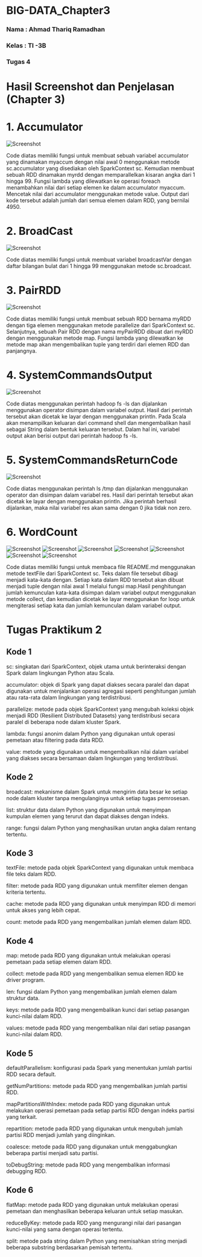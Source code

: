 # BIG-DATA_Chapter3
### **Nama**      : Ahmad Thariq Ramadhan
### **Kelas**     : TI -3B
### **Tugas 4**
# Hasil Screenshot dan Penjelasan (Chapter 3)

# 1. Accumulator
![Screenshot](Screensots_Chapter3/Accumulator.png)

Code diatas memiliki fungsi untuk membuat sebuah variabel accumulator yang dinamakan myaccum dengan nilai awal 0 menggunakan metode sc.accumulator yang disediakan oleh SparkContext sc. Kemudian membuat sebuah RDD dinamakan myrdd dengan memparallelkan kisaran angka dari 1 hingga 99. Fungsi lambda yang dilewatkan ke operasi foreach menambahkan nilai dari setiap elemen ke dalam accumulator myaccum. Mencetak nilai dari accumulator menggunakan metode value. Output dari kode tersebut adalah jumlah dari semua elemen dalam RDD, yang bernilai 4950.

# 2. BroadCast
![Screenshot](Screensots_Chapter3/BroadCast.png)

Code diatas memiliki fungsi untuk membuat variabel broadcastVar dengan daftar bilangan bulat dari 1 hingga 99 menggunakan metode sc.broadcast.

# 3. PairRDD
![Screenshot](Screensots_Chapter3/PairRDD.png)

Code diatas memiliki fungsi untuk membuat sebuah RDD bernama myRDD dengan tiga elemen menggunakan metode parallelize dari SparkContext sc. Selanjutnya, sebuah Pair RDD dengan nama myPairRDD dibuat dari myRDD dengan menggunakan metode map. Fungsi lambda yang dilewatkan ke metode map akan mengembalikan tuple yang terdiri dari elemen RDD dan panjangnya.

# 4. SystemCommandsOutput
![Screenshot](Screensots_Chapter3/SystemCommandsOuput.png)

Code diatas menggunakan perintah hadoop fs -ls dan dijalankan menggunakan operator disimpan dalam variabel output. Hasil dari perintah tersebut akan dicetak ke layar dengan menggunakan println. Pada Scala akan menampilkan keluaran dari command shell dan mengembalikan hasil sebagai String dalam bentuk keluaran tersebut. Dalam hal ini, variabel output akan berisi output dari perintah hadoop fs -ls.

# 5. SystemCommandsReturnCode
![Screenshot](Screensots_Chapter3/SystemCommandsReturn.png)

Code diatas menggunakan perintah ls /tmp dan dijalankan menggunakan operator dan disimpan dalam variabel res. Hasil dari perintah tersebut akan dicetak ke layar dengan menggunakan println. Jika perintah berhasil dijalankan, maka nilai variabel res akan sama dengan 0 jika tidak non zero.

# 6. WordCount
![Screenshot](Screensots_Chapter3/WordCount.png)
![Screenshot](Screensots_Chapter3/WordCount(1).png)
![Screenshot](Screensots_Chapter3/WordCount(2).png)
![Screenshot](Screensots_Chapter3/WordCount(3).png)
![Screenshot](Screensots_Chapter3/WordCount(4).png)
![Screenshot](Screensots_Chapter3/WordCount(5).png)
![Screenshot](Screensots_Chapter3/WordCount(6).png)


Code diatas memiliki fungsi untuk membaca file README.md menggunakan metode textFile dari SparkContext sc. Teks dalam file tersebut dibagi menjadi kata-kata dengan. Setiap kata dalam RDD tersebut akan dibuat menjadi tuple dengan nilai awal 1 melalui fungsi map.Hasil penghitungan jumlah kemunculan kata-kata disimpan dalam variabel output menggunakan metode collect, dan kemudian dicetak ke layar menggunakan for loop untuk mengiterasi setiap kata dan jumlah kemunculan dalam variabel output.

# Tugas Praktikum 2

## Kode 1

sc: singkatan dari SparkContext, objek utama untuk berinteraksi dengan Spark dalam lingkungan Python atau Scala.

accumulator: objek di Spark yang dapat diakses secara paralel dan dapat digunakan untuk menjalankan operasi agregasi seperti penghitungan jumlah atau rata-rata dalam lingkungan yang terdistribusi.

parallelize: metode pada objek SparkContext yang mengubah koleksi objek menjadi RDD (Resilient Distributed Datasets) yang terdistribusi secara paralel di beberapa node dalam kluster Spark.

lambda: fungsi anonim dalam Python yang digunakan untuk operasi pemetaan atau filtering pada data RDD.

value: metode yang digunakan untuk mengembalikan nilai dalam variabel yang diakses secara bersamaan dalam lingkungan yang terdistribusi.


## Kode 2

broadcast: mekanisme dalam Spark untuk mengirim data besar ke setiap node dalam kluster tanpa mengulanginya untuk setiap tugas pemrosesan.

list: struktur data dalam Python yang digunakan untuk menyimpan kumpulan elemen yang terurut dan dapat diakses dengan indeks.

range: fungsi dalam Python yang menghasilkan urutan angka dalam rentang tertentu.


## Kode 3

textFile: metode pada objek SparkContext yang digunakan untuk membaca file teks dalam RDD.

filter: metode pada RDD yang digunakan untuk memfilter elemen dengan kriteria tertentu.

cache: metode pada RDD yang digunakan untuk menyimpan RDD di memori untuk akses yang lebih cepat.

count: metode pada RDD yang mengembalikan jumlah elemen dalam RDD.


## Kode 4

map: metode pada RDD yang digunakan untuk melakukan operasi pemetaan pada setiap elemen dalam RDD.

collect: metode pada RDD yang mengembalikan semua elemen RDD ke driver program.

len: fungsi dalam Python yang mengembalikan jumlah elemen dalam struktur data.

keys: metode pada RDD yang mengembalikan kunci dari setiap pasangan kunci-nilai dalam RDD.

values: metode pada RDD yang mengembalikan nilai dari setiap pasangan kunci-nilai dalam RDD.


## Kode 5

defaultParallelism: konfigurasi pada Spark yang menentukan jumlah partisi RDD secara default.

getNumPartitions: metode pada RDD yang mengembalikan jumlah partisi RDD.

mapPartitionsWithIndex: metode pada RDD yang digunakan untuk melakukan operasi pemetaan pada setiap partisi RDD dengan indeks partisi yang terkait.

repartition: metode pada RDD yang digunakan untuk mengubah jumlah partisi RDD menjadi jumlah yang diinginkan.

coalesce: metode pada RDD yang digunakan untuk menggabungkan beberapa partisi menjadi satu partisi.

toDebugString: metode pada RDD yang mengembalikan informasi debugging RDD.


## Kode 6

flatMap: metode pada RDD yang digunakan untuk melakukan operasi pemetaan dan menghasilkan beberapa keluaran untuk setiap masukan.

reduceByKey: metode pada RDD yang mengurangi nilai dari pasangan kunci-nilai yang sama dengan operasi tertentu.

split: metode pada string dalam Python yang memisahkan string menjadi beberapa substring berdasarkan pemisah tertentu.
